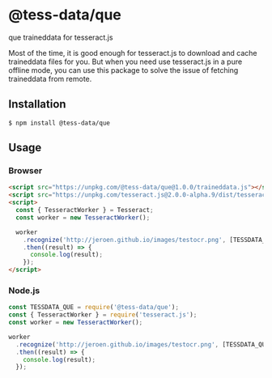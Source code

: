 # @tess-data/que

que traineddata for tesseract.js

Most of the time, it is good enough for tesseract.js to download and cache traineddata files for you.
But when you need use tesseract.js in a pure offline mode, you can use this package to solve the issue of fetching traineddata from remote.

## Installation

```
$ npm install @tess-data/que
```

## Usage

### Browser

```html
<script src="https://unpkg.com/@tess-data/que@1.0.0/traineddata.js"></script>
<script src="https://unpkg.com/tesseract.js@2.0.0-alpha.9/dist/tesseract.min.js"></script>
<script>
  const { TesseractWorker } = Tesseract;
  const worker = new TesseractWorker();

  worker
    .recognize('http://jeroen.github.io/images/testocr.png', [TESSDATA_QUE])
    .then((result) => {
      console.log(result);
    });
</script>
```

### Node.js

```javascript
const TESSDATA_QUE = require('@tess-data/que');
const { TesseractWorker } = require('tesseract.js');
const worker = new TesseractWorker();

worker
  .recognize('http://jeroen.github.io/images/testocr.png', [TESSDATA_QUE])
  .then((result) => {
    console.log(result);
  });
```

